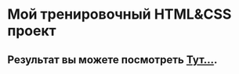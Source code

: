# Мой тренировочный HTML&CSS проект

## Результат вы можете посмотреть [Тут...](https://afanasevilya.github.io/resume/).
